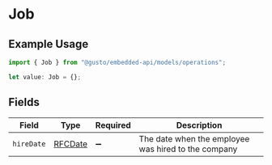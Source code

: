 # Job

## Example Usage

```typescript
import { Job } from "@gusto/embedded-api/models/operations";

let value: Job = {};
```

## Fields

| Field                                               | Type                                                | Required                                            | Description                                         |
| --------------------------------------------------- | --------------------------------------------------- | --------------------------------------------------- | --------------------------------------------------- |
| `hireDate`                                          | [RFCDate](../../types/rfcdate.md)                   | :heavy_minus_sign:                                  | The date when the employee was hired to the company |